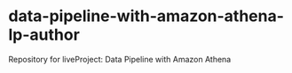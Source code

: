 # data-pipeline-with-amazon-athena-lp-author
Repository for liveProject: Data Pipeline with Amazon Athena
